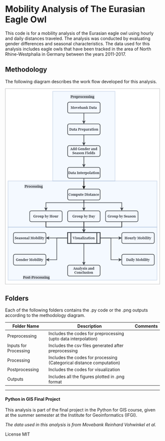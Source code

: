 # Mobility Analysis of The Eurasian Eagle Owl 

This code is for a mobility analysis of the Eurasian eagle owl using hourly and daily distances traveled. 
The analysis was conducted by evaluating gender differences and seasonal characteristics. 
The data used for this analysis includes eagle owls that have been tracked in the area of North Rhine-Westphalia in Germany between the years 2011-2017. 

## Methodology

The following diagram describes the work flow developed for this analysis.

![Methodology Diagram](https://github.com/Einavg7/PIG_FinalProject/blob/master/Method_PIG.png?raw=true)

## Folders

Each of the following folders contains the .py code or the .png outputs according to the methodology diagram. 

| Folder Name           | Description   | Comments  |
| -------------         |-------------  | ------    |
| Preprocessing         |Includes the codes for preprocessing (upto data interpolation)               |      |
| Inputs for Processing |Includes the csv files generated after preprocessing               |       |
| Processing            |Includes the codes for processing (Categorical distance computation)               |        |
| Postprocessing        |Includes the codes for visualization               |           |
| Outputs               |Includes all the figures plotted in .png format            |           |



---
#### Python in GIS Final Project
This analysis is part of the final project in the Python for GIS course, given at the summer semester at the Institute for Geoinformatics (IFGI).  

*The data used in this analysis is from Movebank Reinhard Vohwinkel et al.*

License MIT
